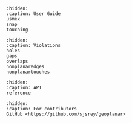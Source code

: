 ```{include} ../README.md
```

```{toctree}
:hidden:
:caption: User Guide
usmex
snap
touching
```

```{toctree}
:hidden:
:caption: Violations
holes
gaps
overlaps
nonplanaredges
nonplanartouches
```

```{toctree}
:hidden:
:caption: API
reference

```

```{toctree}
:hidden:
:caption: For contributors
GitHub <https://github.com/sjsrey/geoplanar>
```